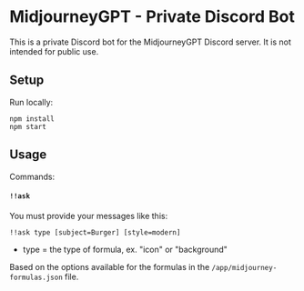 # MidjourneyGPT - Private Discord Bot

This is a private Discord bot for the MidjourneyGPT Discord server. It is not intended for public use.

## Setup

Run locally:

```
npm install
npm start
```

## Usage

Commands:

#### `!!ask`

You must provide your messages like this:

```
!!ask type [subject=Burger] [style=modern]
```

* type = the type of formula, ex. "icon" or "background"

Based on the options available for the formulas in the `/app/midjourney-formulas.json` file.